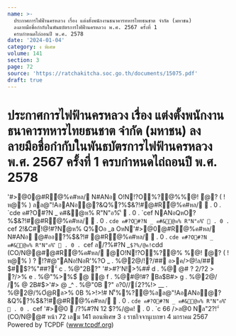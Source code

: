 ```yaml
---
name: >-
  ประกาศการไฟฟ้านครหลวง เรื่อง แต่งตั้งพนักงานธนาคารทหารไทยธนชาต จำกัด (มหาชน)
  ลงลายมือชื่อกำกับในพันธบัตรการไฟฟ้านครหลวง พ.ศ. 2567 ครั้งที่ 1
  ครบกำหนดไถ่ถอนปี พ.ศ. 2578
date: '2024-01-04'
category: ง พิเศษ
volume: 141
section: 3
page: 72
source: 'https://ratchakitcha.soc.go.th/documents/15075.pdf'
draft: true
---
```


# ประกาศการไฟฟ้านครหลวง เรื่อง แต่งตั้งพนักงานธนาคารทหารไทยธนชาต จำกัด (มหาชน) ลงลายมือชื่อกำกับในพันธบัตรการไฟฟ้านครหลวง พ.ศ. 2567 ครั้งที่ 1 ครบกำหนดไถ่ถอนปี พ.ศ. 2578

'#>@0@#R้@%ค#หล/ N#ANอ O!N!?O%?@%$%@ค@##ห@#R#"$%@! ํ@? ( !ห@% ) ลล@"!AอANอํ@?&Q%?%$&?!#@#R้@%ค#หล/  . 0 . `cde ค#?O#?N _ ค#&ํ@ห% R"N"อ%'ี  . 0 . `cef NANอQหO?%$&?!#@#R้@%ค#หล/  . 0 . `cde ค#?O#?N _ ค#&ํ@ห% R"N"อ%'ี  . 0 . `cef 2!&C#์!@!#?Nํ@ห% Q%Oอ _a OหN'#>@0@#R้@%ค#หล/ N#ANอ @#ออ?%$&?!# @#R้@%ค#หล/  . 0 . `cde ค#?O#?N _ ค#&ํ@ห% R"N"อ%'ี  . 0 . `cef ล/?%#?N _` $?%/@ค! `cdd (CO/N@@#@#R้@%ค#หล/ @O!N!?O%?@% $%@ค@##ห@#R#"$%@! ํ@? ( !ห@% ) ? !?#@"ANอ!NอR'%?O _ . %@2@/!?/## อ>ค/>$@% ` . %@2@/2B @ #์ #!P% @2 a . %@2@/#?0%?"์ N#>ญ(ล>#>"> b . %@$!ล/## $#์$?%"##?"์ c . %@"2B?" '#>#?'N!>%##์ d . %@ @# ? 2/?2 > ?/>% e . %@"%>%$์ @ ํ@ f . %@#@!#? Bล$B#> g . %@2@/ /% @ 2B#$>'#> @ _^ . %@"0B ?" อ?0//1์2?%!> __ . %@2@/%Oํ@Rล>% 0B %>!>!# N'็%%?@%ลล@"!AอANอํ@?&Q%?%$&?!#@#R้@%ค#หล/  . 0 . `cde ค#?O#?N _ ค#&ํ@ห% R"N"อ%'ี  . 0 . `cef '#>@0  /?%#?N 12 $?%/@ค!  . 0 . `c 66 />ล@0 Nล"2?!"์ (CO/N@@# หน้า 72 เลม 141 ตอนพิเศษ 3 ง ราชกิจจานุเบกษา 4 มกราคม 2567 Powered by TCPDF (www.tcpdf.org)
